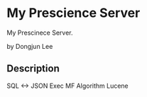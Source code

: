 My Prescience Server
=========================

My Prescinece Server.

by Dongjun Lee


Description
----------------------------

SQL <-> JSON
Exec MF Algorithm
Lucene
